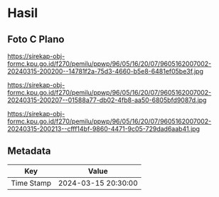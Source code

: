 # Hasil

## Foto C Plano

https://sirekap-obj-formc.kpu.go.id/f270/pemilu/ppwp/96/05/16/20/07/9605162007002-20240315-200200--14781f2a-75d3-4660-b5e8-6481ef05be3f.jpg

https://sirekap-obj-formc.kpu.go.id/f270/pemilu/ppwp/96/05/16/20/07/9605162007002-20240315-200207--01588a77-db02-4fb8-aa50-6805bfd9087d.jpg

https://sirekap-obj-formc.kpu.go.id/f270/pemilu/ppwp/96/05/16/20/07/9605162007002-20240315-200213--cfff14bf-9860-4471-9c05-729dad6aab41.jpg


## Metadata

| Key        | Value               |
| ---------- | ------------------- |
| Time Stamp | 2024-03-15 20:30:00 |



